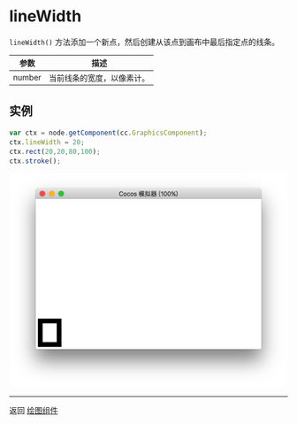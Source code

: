 # lineWidth

`lineWidth()` 方法添加一个新点，然后创建从该点到画布中最后指定点的线条。

| 参数 |   描述
| -------------- | ----------- |
|number | 当前线条的宽度，以像素计。

## 实例

```javascript
var ctx = node.getComponent(cc.GraphicsComponent);
ctx.lineWidth = 20;
ctx.rect(20,20,80,100);
ctx.stroke();
```

<a href="lineWidth.png"><img src="lineWidth.png"></a>

<hr>

返回 [绘图组件](index.md)
